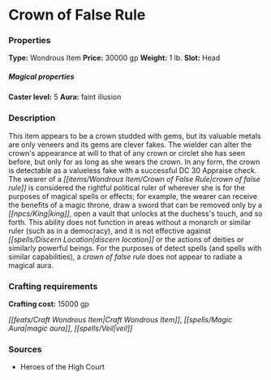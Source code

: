 ﻿---
Title: "Crown of False Rule"
Type: "Wondrous Item"
Price: "30000 gp"
Weight: "1 lb."
Slot: "Head"
Caster level: "5"
Aura: "faint illusion"
Description: |
  "This item appears to be a crown studded with gems, but its valuable metals are only veneers and its gems are clever fakes. The wielder can alter the crown's appearance at will to that of any crown or circlet she has seen before, but only for as long as she wears the crown. In any form, the crown is detectable as a valueless fake with a successful DC 30 Appraise check. The wearer of a _crown of false rule_ is considered the rightful political ruler of wherever she is for the purposes of magical spells or effects; for example, the wearer can receive the benefits of a magic throne, draw a sword that can be removed only by a king, open a vault that unlocks at the duchess's touch, and so forth. This ability does not function in areas without a monarch or similar ruler (such as in a democracy), and it is not effective against _discern location_ or the actions of deities or similarly powerful beings. For the purposes of detect spells (and spells with similar capabilities), a _crown of false rule_ does not appear to radiate a magical aura."
Crafting cost: "15000 gp"
Sources: "['Heroes of the High Court']"
---

# Crown of False Rule

### Properties

**Type:** Wondrous Item **Price:** 30000 gp **Weight:** 1 lb. **Slot:** Head

##### Magical properties

**Caster level:** 5 **Aura:** faint illusion

### Description

This item appears to be a crown studded with gems, but its valuable metals are only veneers and its gems are clever fakes. The wielder can alter the crown's appearance at will to that of any crown or circlet she has seen before, but only for as long as she wears the crown. In any form, the crown is detectable as a valueless fake with a successful DC 30 Appraise check. The wearer of a _[[items/Wondrous Item/Crown of False Rule|crown of false rule]]_ is considered the rightful political ruler of wherever she is for the purposes of magical spells or effects; for example, the wearer can receive the benefits of a magic throne, draw a sword that can be removed only by a _[[npcs/King|king]]_, open a vault that unlocks at the duchess's touch, and so forth. This ability does not function in areas without a monarch or similar ruler (such as in a democracy), and it is not effective against _[[spells/Discern Location|discern location]]_ or the actions of deities or similarly powerful beings. For the purposes of detect spells (and spells with similar capabilities), a _crown of false rule_ does not appear to radiate a magical aura.

### Crafting requirements

**Crafting cost:** 15000 gp

_[[feats/Craft Wondrous Item|Craft Wondrous Item]]_, _[[spells/Magic Aura|magic aura]]_, _[[spells/Veil|veil]]_

### Sources

* Heroes of the High Court